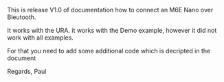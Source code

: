 This is release V1.0 of documentation how to connect an M6E Nano over Bleutooth.

It works with the URA. it works with the Demo example, however it did not work with all examples.

For that you need to add some additional code which is decripted in the document


Regards,
Paul
